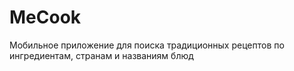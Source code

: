 # MeCook

Мобильное приложение для поиска традиционных рецептов по ингредиентам, странам и названиям блюд